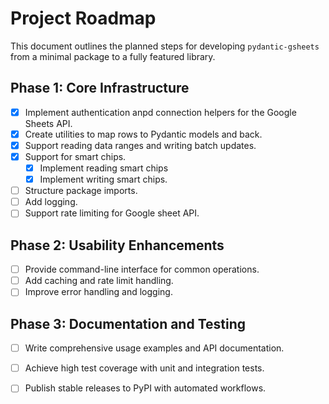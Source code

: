 # Project Roadmap

This document outlines the planned steps for developing `pydantic-gsheets` from a minimal package to a fully featured library.

## Phase 1: Core Infrastructure
- [X] Implement authentication anpd connection helpers for the Google Sheets API.
- [X] Create utilities to map rows to Pydantic models and back.
- [X] Support reading data ranges and writing batch updates.
- [X] Support for smart chips.
  - [X] Implement reading smart chips
  - [X] Implement writing smart chips.
- [ ] Structure package imports.
- [ ] Add logging.
- [ ] Support rate limiting for Google sheet API.

## Phase 2: Usability Enhancements
- [ ] Provide command-line interface for common operations.
- [ ] Add caching and rate limit handling.
- [ ] Improve error handling and logging.

## Phase 3: Documentation and Testing
- [ ] Write comprehensive usage examples and API documentation.
- [ ] Achieve high test coverage with unit and integration tests.
- [ ] Publish stable releases to PyPI with automated workflows.


